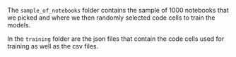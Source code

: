 The `sample_of_notebooks` folder contains the sample of 1000 notebooks that we picked and where we then randomly selected code cells to train the models. 

In the `training` folder are the json files that contain the code cells used for training as well as the csv files. 